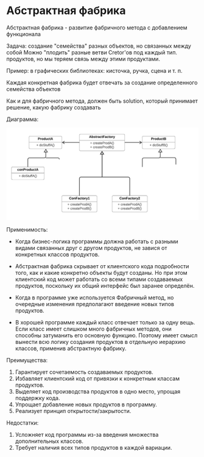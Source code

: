 # Абстрактная фабрика

Абстрактная фабрика - развитие фабричного метода с добавлением функционала

Задача: создание "семейства" разных объектов, но связанных между собой
Можно "плодить" разные ветви Cretor'ов под каждый тип. продуктов, но мы теряем связь между этими продуктами.

Пример: в графических библиотеках: кисточка, ручка, сцена и т. п.

Каждая конкретная фабрика будет отвечать за создание определенного семейства объектов

Как и для фабричного метода, должен быть solution, который принимает решение, какую фабрику создавать

Диаграмма:

![img.png](img.png)

Применимость:

- Когда бизнес-логика программы должна работать с разными видами связанных друг с другом продуктов, не завися от конкретных классов продуктов.

- Абстрактная фабрика скрывает от клиентского кода подробности того, как и какие конкретно объекты будут созданы. Но при этом клиентский код может работать со всеми типами создаваемых продуктов, поскольку их общий интерфейс был заранее определён.

- Когда в программе уже используется Фабричный метод, но очередные изменения предполагают введение новых типов продуктов.

- В хорошей программе каждый класс отвечает только за одну вещь. Если класс имеет слишком много фабричных методов, они способны затуманить его основную функцию. Поэтому имеет смысл вынести всю логику создания продуктов в отдельную иерархию классов, применив абстрактную фабрику.

Преимущества:
1. Гарантирует сочетаемость создаваемых продуктов.
2. Избавляет клиентский код от привязки к конкретным классам продуктов.
3. Выделяет код производства продуктов в одно место, упрощая поддержку кода.
4. Упрощает добавление новых продуктов в программу.
5. Реализует принцип открытости/закрытости.  

Недостатки:
1. Усложняет код программы из-за введения множества дополнительных классов.
2. Требует наличия всех типов продуктов в каждой вариации.
